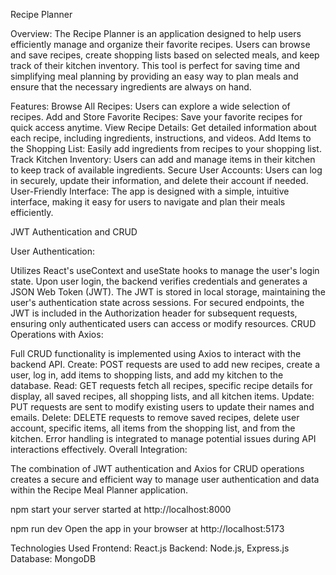 Recipe Planner 

Overview:
The Recipe Planner is an application designed to help users efficiently manage and organize their favorite recipes. Users can browse and save recipes, create shopping lists based on selected meals, and keep track of their kitchen inventory. This tool is perfect for saving time and simplifying meal planning by providing an easy way to plan meals and ensure that the necessary ingredients are always on hand.

Features:
Browse All Recipes: Users can explore a wide selection of recipes.
Add and Store Favorite Recipes: Save your favorite recipes for quick access anytime.
View Recipe Details: Get detailed information about each recipe, including ingredients, instructions, and videos.
Add Items to the Shopping List: Easily add ingredients from recipes to your shopping list.
Track Kitchen Inventory: Users can add and manage items in their kitchen to keep track of available ingredients.
Secure User Accounts: Users can log in securely, update their information, and delete their account if needed.
User-Friendly Interface: The app is designed with a simple, intuitive interface, making it easy for users to navigate and plan their meals efficiently.

JWT Authentication and CRUD

User Authentication:

Utilizes React's useContext and useState hooks to manage the user's login state.
Upon user login, the backend verifies credentials and generates a JSON Web Token (JWT).
The JWT is stored in local storage, maintaining the user's authentication state across sessions.
For secured endpoints, the JWT is included in the Authorization header for subsequent requests, ensuring only authenticated users can access or modify resources.
CRUD Operations with Axios:

Full CRUD functionality is implemented using Axios to interact with the backend API.
Create: POST requests are used to add new recipes, create a user, log in, add items to shopping lists, and add my kitchen to the database.
Read: GET requests fetch all recipes, specific recipe details for display, all saved recipes, all shopping lists, and all kitchen items.
Update: PUT requests are sent to modify existing users to update their names and emails.
Delete: DELETE requests to remove saved recipes, delete user account, specific items, all items from the shopping list, and from the kitchen.
Error handling is integrated to manage potential issues during API interactions effectively.
Overall Integration:

The combination of JWT authentication and Axios for CRUD operations creates a secure and efficient way to manage user authentication and data within the Recipe Meal Planner application.


npm start
your server started at http://localhost:8000


npm run dev
Open the app in your browser at http://localhost:5173

Technologies Used
Frontend: React.js
Backend: Node.js, Express.js
Database: MongoDB

